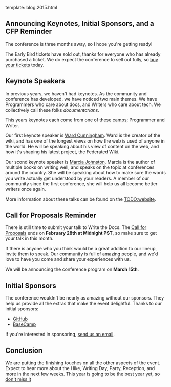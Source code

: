 template: blog.2015.html

## Announcing Keynotes, Initial Sponsors, and a CFP Reminder

The conference is three months away, 
so I hope you're getting ready!

The Early Bird tickets have sold out,
thanks for everyone who has already purchased a ticket.
We do expect the conference to sell out fully,
so [buy your tickets](https://ti.to/writethedocs/write-the-docs-na-2015/) today.

## Keynote Speakers

In previous years, we haven't had keynotes.
As the community and conference has developed,
we have noticed two main themes.
We have Programmers who care about docs,
and Writers who care about tech.
We collectively call these folks *documentarians*.

This years keynotes each come from one of these camps;
Programmer and Writer.

Our first keynote speaker is [Ward Cunningham](http://en.wikipedia.org/wiki/Ward_Cunningham).
Ward is the creator of the wiki,
and has one of the longest views on how the web is used of anyone in the world.
He will be speaking about his view of content on the web,
and how it's shaping his latest project,
the Federated Wiki.

Our scond keynote speaker is [Marcia Johnston](http://howtowriteeverything.com/marcia-riefer-johnston-bio/).
Marcia is the author of multiple books on writing well,
and speaks on the topic at conferences around the country.
She will be speaking about how to make sure the words you write actually get understood by your readers.
A member of our community since the first conference,
she will help us all become better writers once again.

More information about these talks can be found on the [TODO:website](TODO).

## Call for Proposals Reminder

There is still time to submit your talk to Write the Docs.
The [Call for Proposals](http://www.writethedocs.org/conf/na/cfp/) ends on **February 28th at Midnight PST**,
so make sure to get your talk in this month.

If there is anyone who you think would be a great addition to our lineup,
invite them to speak.
Our community is full of amazing people,
and we'd love to have you come and share your experiences with us.

We will be announcing the conference program on **March 15th**. 

## Initial Sponsors

The conference wouldn't be nearly as amazing without our sponsors.
They help us provide all the extras that make the event delightful.
Thanks to our initial sponsors:

* [GitHub](https://github.com/)
* [BaseCamp](http://basecamp.com/)

If you're interested in sponsoring,
[send us an email][email-us].

[email-us]: mailto:sponsorship@writethedocs.org

## Conclusion

We are putting the finishing touches on all the other aspects of the event.
Expect to hear more about the Hike, Writing Day, Party, Reception, and more in the next few weeks.
This year is going to be the best year yet,
so [don't miss it](https://ti.to/writethedocs/write-the-docs-na-2015/)
